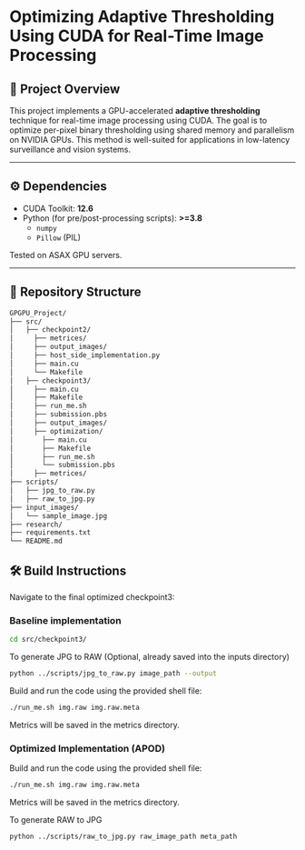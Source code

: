 # Optimizing Adaptive Thresholding Using CUDA for Real-Time Image Processing

## 📝 Project Overview

This project implements a GPU-accelerated **adaptive thresholding** technique for real-time image processing using CUDA. The goal is to optimize per-pixel binary thresholding using shared memory and parallelism on NVIDIA GPUs. This method is well-suited for applications in low-latency surveillance and vision systems.

---

## ⚙️ Dependencies

- CUDA Toolkit: **12.6**
- Python (for pre/post-processing scripts): **>=3.8**
  - `numpy`
  - `Pillow` (PIL)

Tested on ASAX GPU servers.

---

## 📁 Repository Structure
```bash
GPGPU_Project/
├── src/
│   ├── checkpoint2/
│     ├── metrices/ 
│     ├── output_images/
│     ├── host_side_implementation.py
│     ├── main.cu
│     └── Makefile 
│   ├── checkpoint3/
│     ├── main.cu 
│     ├── Makefile
│     ├── run_me.sh
│     ├── submission.pbs
│     ├── output_images/
│     ├── optimization/
│       ├── main.cu 
│       ├── Makefile
│       ├── run_me.sh
│       └── submission.pbs
│     ├── metrices/  
├── scripts/
│   ├── jpg_to_raw.py
│   ├── raw_to_jpg.py
├── input_images/
│   └── sample_image.jpg
├── research/
├── requirements.txt
└── README.md 
```
## 🛠️ Build Instructions
Navigate to the final optimized checkpoint3:
### Baseline implementation
```bash 
cd src/checkpoint3/
```
To generate JPG to RAW (Optional, already saved into the  inputs directory)
```bash
python ../scripts/jpg_to_raw.py image_path --output
```

Build and run the code using the provided shell file:
```bash
./run_me.sh img.raw img.raw.meta
```
Metrics will be saved in the metrics directory.

### Optimized Implementation (APOD)
Build and run the code using the provided shell file:
```bash
./run_me.sh img.raw img.raw.meta
```
Metrics will be saved in the metrics directory.

To generate RAW to JPG 
```bash
python ../scripts/raw_to_jpg.py raw_image_path meta_path
```

